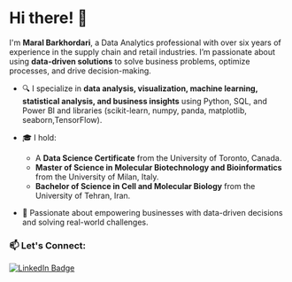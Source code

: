 # Hi there! 👋

I'm **Maral Barkhordari**, a Data Analytics professional with over six years of experience in the supply chain and retail industries. I’m passionate about using **data-driven solutions** to solve business problems, optimize processes, and drive decision-making.

- 🔍 I specialize in **data analysis, visualization, machine learning, statistical analysis, and business insights** using Python, SQL, and Power BI and libraries (scikit-learn, numpy, panda, matplotlib, seaborn,TensorFlow).

- 🎓 I hold:
  - A **Data Science Certificate** from the University of Toronto, Canada.
  - **Master of Science in Molecular Biotechnology and Bioinformatics** from the University of Milan, Italy.
  - **Bachelor of Science in Cell and Molecular Biology** from the University of Tehran, Iran.
- 🌟 Passionate about empowering businesses with data-driven decisions and solving real-world challenges.


### 📫 Let's Connect:
[![LinkedIn Badge](https://img.shields.io/badge/LinkedIn-blue?style=for-the-badge&logo=linkedin&logoColor=white)](https://www.linkedin.com/in/maral-barkhordari)  
